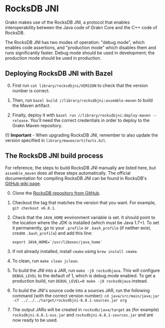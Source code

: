 # RocksDB JNI

Grakn makes use of the RocksDB JNI, a protocol that enables interoperability between the Java code of Grakn Core and the
C++ code of RocksDB.

The RocksDB JNI has two modes of operation: "debug mode", which enables code assertions, and "production mode" which
disables them and runs significantly faster. Debug mode should be used in development; the production mode should be
used in production.

## Deploying RocksDB JNI with Bazel

0. First run `cat library/rocksdbjni/VERSION` to check that the version number is correct.

0. Then, run `bazel build //library/rocksdbjni:assemble-maven` to build the Maven artifact.

0. Finally, deploy it with `bazel run //library/rocksdbjni:deploy-maven -- release`.
You'll need the correct credentials in order to deploy to the Grakn Maven repository.

(!) **Important** - When upgrading RocksDB JNI, remember to also update the version specified in `library/maven/artifacts.bzl`.

## The RocksDB JNI build process

For reference, the steps to build RocksDB JNI manually are listed here, but `assemble_maven` does all these steps automatically.
The official documentation for compiling RocksDB JNI can be found in RocksDB's [GitHub wiki page](https://github.com/facebook/rocksdb/wiki/RocksJava-Basics).

0. Clone the [RocksDB repository from GitHub](https://github.com/facebook/rocksdb).

0. Checkout the tag that matches the version that you want. For example, `git checkout v6.8.1`.

0. Check that the `JAVA_HOME` environment variable is set. It should point to the location where the JDK is installed
(which must be Java 1.7+). To set it permanently, go to your `.profile` or `.bash_profile` (if neither exist, create
`.bash_profile`) and add this line:

    ```
    export JAVA_HOME=`/usr/libexec/java_home`
    ```

0. If not already installed, install `cmake` using `brew install cmake`.

0. To clean, run `make clean jclean`.

0. To build the JNI into a JAR, run `make -j8 rocksdbjava`. This will configure `DEBUG_LEVEL` to the default of 1,
which is debug mode enabled. To get a production build, run `DEBUG_LEVEL=0 make -j8 rocksdbjava` instead.

0. To build the JNI's source code into a sources JAR, run the following command (with the correct version number):
`cd java/src/main/java;jar -cf ../../../target/rocksdbjni-6.8.1-sources.jar org`

0. The output JARs will be created in `rocksdb/java/target` as (for example) `rocksdbjni-6.8.1-osx.jar` and
`rocksdbjni-6.8.1-sources.jar` and are now ready to be used.
